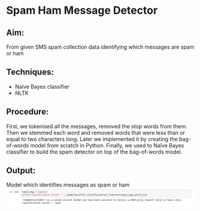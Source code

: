 # Spam Ham Message Detector

## Aim:
From given SMS spam collection data identifying which messages are spam or ham 

## Techniques:
- Naïve Bayes classifier
- NLTK

## Procedure:
First, we tokenised all the messages, removed the stop words from them. Then we stemmed each word and removed words that were less than or equal to two characters long. 
Later we implemented it by creating the bag-of-words model from scratch in Python. 
Finally, we used to Naïve Bayes classifier to build the spam detector on top of the bag-of-words model.

## Output:
Model which identifies messages as spam or ham
![](https://github.com/Vishal1478/Data_Science_Portfolio/blob/master/NLP/Spam_ham_Detection/Result.PNG)
